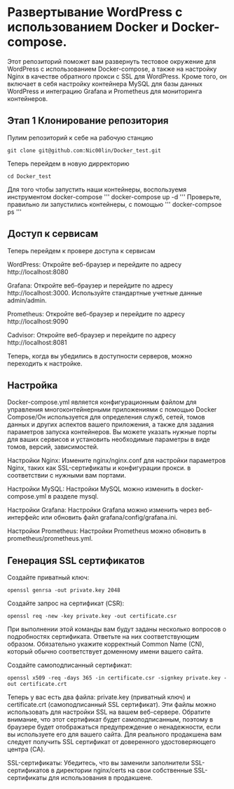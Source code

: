 # Развертывание WordPress с использованием Docker и Docker-compose.
Этот репозиторий поможет вам развернуть тестовое окружение для WordPress с использованием Docker-compose, а также на настройку Nginx в качестве обратного прокси с SSL для WordPress. Кроме того, он включает в себя настройку контейнера MySQL для базы данных WordPress и интеграцию Grafana и Prometheus для мониторинга контейнеров.
## Этап 1 Клонирование репозитория 
Пулим репозиторий к себе на рабочую станцию
```
git clone git@github.com:Nic00lin/Docker_test.git
```
Теперь перейдем в новую дирректорию 
```
cd Docker_test
```
Для того чтобы запустить наши контейнеры, воспользуемя инструментом docker-compose
'''
docker-compose up -d
'''
Проверьте, правильно ли запустились контейнеры, с помощью 
'''
docker-compsoe ps
'''
## Доступ к сервисам
Теперь перейдем к провере доступа к сервисам

WordPress: Откройте веб-браузер и перейдите по адресу http://localhost:8080

Grafana: Откройте веб-браузер и перейдите по адресу http://localhost:3000. Используйте стандартные учетные данные admin/admin.

Prometheus: Откройте веб-браузер и перейдите по адресу http://localhost:9090

Cadvisor: Откройте веб-браузер и перейдите по адресу http://localhost:8081

Теперь, когда вы убедились в доступности серверов, можно переходить к настройке.

## Настройка
Docker-compose.yml является конфигурационным файлом для управления многоконтейнерными приложениями с помощью Docker Compose/Он используется для определения служб, сетей, томов данных и других аспектов вашего приложения, а также для задания параметров запуска контейнеров. Вы можете указать нужные порты для ваших сервисов и установить необходимые параметры в виде томов, версий, зависимостей.

Настройки Nginx: Измените nginx/nginx.conf для настройки параметров Nginx, таких как SSL-сертификаты и конфигурации прокси. в соответствии с нужными вам портами.

Настройки MySQL: Настройки MySQL можно изменить в docker-compose.yml в разделе mysql.

Настройки Grafana: Настройки Grafana можно изменить через веб-интерфейс или обновить файл grafana/config/grafana.ini.

Настройки Prometheus: Настройки Prometheus можно обновить в prometheus/prometheus.yml.

## Генерация SSL сертификатов

Создайте приватный ключ:
```
openssl genrsa -out private.key 2048
```

Создайте запрос на сертификат (CSR):
```
openssl req -new -key private.key -out certificate.csr
```

При выполнении этой команды вам будут заданы несколько вопросов о подробностях сертификата. Ответьте на них соответствующим образом. Обязательно укажите корректный Common Name (CN), который обычно соответствует доменному имени вашего сайта.

Создайте самоподписанный сертификат:
```
openssl x509 -req -days 365 -in certificate.csr -signkey private.key -out certificate.crt
```

Теперь у вас есть два файла: private.key (приватный ключ) и certificate.crt (самоподписанный SSL сертификат). Эти файлы можно использовать для настройки SSL на вашем веб-сервере. Обратите внимание, что этот сертификат будет самоподписанным, поэтому в браузере будет отображаться предупреждение о ненадежности, если вы используете его для вашего сайта. Для реального продакшена вам следует получить SSL сертификат от доверенного удостоверяющего центра (CA).

SSL-сертификаты: Убедитесь, что вы заменили заполнители SSL-сертификатов в директории nginx/certs на свои собственные SSL-сертификаты для использования в продакшене.
